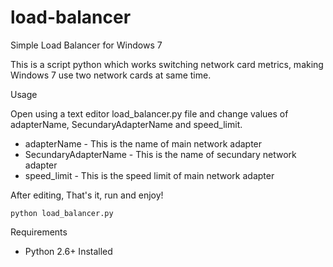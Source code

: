 load-balancer
=============

Simple Load Balancer for Windows 7

This is a script python which works switching network card metrics, making Windows 7 use two network cards at same time.


Usage

Open using a text editor load_balancer.py file and change values of adapterName, SecundaryAdapterName and speed_limit. 

 - adapterName - This is the name of main network adapter
 - SecundaryAdapterName - This is the name of secundary network adapter
 - speed_limit - This is the speed limit of main network adapter

After editing, That's it, run and enjoy!
  
    python load_balancer.py
  
Requirements

  - Python 2.6+ Installed 